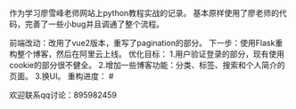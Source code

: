 作为学习廖雪峰老师网站上python教程实战的记录。
基本原样使用了廖老师的代码，完善了一些小bug并且调通了整个流程。

前端改动：改用了vue2版本，重写了pagination的部分。
下一步：使用Flask重构整个博客，然后在阿里云上线。
优化目标：
	1.用户验证登录的部分，现有使用cookie的部分很不健全。
	2.增加一些博客功能：分类、标签、搜索和个人简介的页面。
	3.换UI。
重构进度：
	# 

欢迎联系qq讨论：895982459
